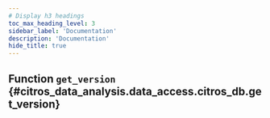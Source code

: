 ```yaml
---
# Display h3 headings
toc_max_heading_level: 3
sidebar_label: 'Documentation'
description: 'Documentation'
hide_title: true
---
```















    
## Function `get_version` {#citros_data_analysis.data_access.citros_db.get_version}

